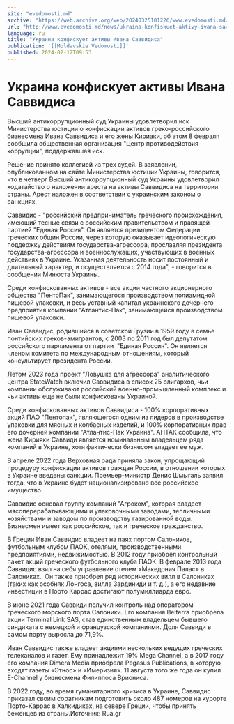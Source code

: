 ```yaml
---
site: "evedomosti.md"
archive: "https://web.archive.org/web/20240325101226/www.evedomosti.md/news/ukraina-konfiskuet-aktivy-ivana-savvidisa"
url: "http://www.evedomosti.md/news/ukraina-konfiskuet-aktivy-ivana-savvidisa"
language: ru
title: "Украина конфискует активы Ивана Саввидиса"
publication: '[[Moldavskie Vedomosti]]'
published: 2024-02-12T09:53
---
```


# Украина конфискует активы Ивана Саввидиса

Высший антикоррупционный суд Украины удовлетворил иск Министерства юстиции о конфискации активов греко-российского бизнесмена Ивана Саввидиса и его жены Кириаки, об этом 8 февраля сообщила общественная организация "Центр противодействия коррупции", поддержавшая иск.

Решение принято коллегией из трех судей. В заявлении, опубликованном на сайте Министерства юстиции Украины, говорится, что в четверг Высший антикоррупционный суд Украины удовлетворил ходатайство о наложении ареста на активы Саввидиса на территории страны. Арест наложен в соответствии с украинским законом о санкциях.

Саввидис - "российский предприниматель греческого происхождения, имеющий тесные связи с российским правительством и правящей партией "Единая Россия". Он является президентом Федерации греческих общин России, через которую оказывает идеологическую поддержку действиям государства-агрессора, прославляя президента государства-агрессора и военнослужащих, участвующих в военных действиях в Украине. Указанная деятельность носит постоянный и длительный характер, и осуществляется с 2014 года", - говорится в сообщении Минюста Украины.

Среди конфискованных активов - все акции частного акционерного общества "ПентоПак", занимающегося производством полиамидной пищевой упаковки, и весь уставный капитал украинского дочернего предприятия компании "Атлантис-Пак", занимающейся производством пищевой упаковки.

Иван Саввидис, родившийся в советской Грузии в 1959 году в семье понтийских греков-эмигрантов, с 2003 по 2011 год был депутатом российского парламента от партии  "Единая Россия". Он является членом комитета по международным отношениям, который консультирует президента России.

Летом 2023 года проект "Ловушка для агрессора" аналитического центра StateWatch включил Саввидиса в список 25 олигархов, чьи компании обслуживают российский военно-промышленный комплекс и чьи активы еще не были конфискованы Украиной.

Среди конфискованных активов Саввидиса - 100% корпоративных акций ПАО "Пентопак", являющегося одним из лидеров в производстве упаковки для мясных и колбасных изделий, и 100% корпоративных прав его дочерней компании "Атлантис-Пак Украина". АНТАК сообщила, что жена Кирияки Саввиди является номинальным владельцем ряда компаний в Украине, хотя фактически бизнесом владеет ее муж.

В апреле 2022 года Верховная рада приняла закон, упрощающий процедуру конфискации активов граждан России, в отношении которых в Украине введены санкции. Премьер-министр Денис Шмыгаль заявил тогда, что в Украине будет национализировано все российское имущество.

Саввидис основал группу компаний "Агроком", которая владеет мясоперерабатывающими и упаковочными заводами, тепличными хозяйствами и заводом по производству газированной воды. Бизнесмен имеет как российское, так и греческое гражданство.

В Греции Иван Саввидис владеет на паях портом Салоников, футбольным клубом ПАОК, отелями, производственными предприятиями, недвижимостью. В 2012 году приобрёл контрольный пакет акций греческого футбольного клуба ПАОК. В феврале 2013 года Саввидис взял на себя управление отелем «Македония Палас» в Салониках.  Он также приобрел ряд исторических вилл в Салониках (таких как особняк Лонгоса, вилла Зардиниди и т. д.), а его недавние инвестиции в Порто Каррас достигают полумиллиарда евро.

В июне 2021 года Саввиди получил контроль над оператором греческого морского порта Салоники. Его компания Belterra приобрела акции Terminal Link SAS, став единственным владельцем бывшего синдиката с немецкой и французской компаниями. Доля Саввиди в самом порту выросла до 71,9%.

Иван Саввидис также владеет акциями нескольких ведущих греческих телеканалов и газет. Ему принадлежит 19% Mega Channel, а в 2017 году его компания Dimera Media приобрела Pegasus Publications, в которую входят газеты «Этнос» и «Имеризия». 11 августа того же года он купил E-Channel у бизнесмена Филиппоса Вриониса.

В 2022 году, во время гуманитарного кризиса в Украине, Саввидис приказал своим соратникам подготовить около 487 номеров на курорте Порто-Каррас в Халкидиках, на севере Греции, чтобы принять беженцев из страны.Источник: Rua.gr